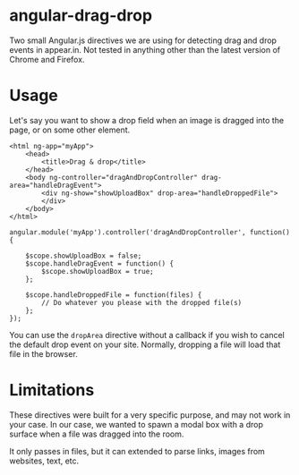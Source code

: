 angular-drag-drop
=================

Two small Angular.js directives we are using for detecting drag and drop events in appear.in. Not tested in anything other than the latest version of Chrome and Firefox.

Usage
=====
Let's say you want to show a drop field when an image is dragged into the page, or on some other element. 

```
<html ng-app="myApp">
    <head>
        <title>Drag & drop</title>
    </head>
    <body ng-controller="dragAndDropController" drag-area="handleDragEvent">
        <div ng-show="showUploadBox" drop-area="handleDroppedFile">
        </div>
    </body>
</html>
```

```
angular.module('myApp').controller('dragAndDropController', function() {

    $scope.showUploadBox = false;
    $scope.handleDragEvent = function() {
        $scope.showUploadBox = true;
    };

    $scope.handleDroppedFile = function(files) {
        // Do whatever you please with the dropped file(s)
    };
});
```

You can use the ```dropArea``` directive without a callback if you wish to cancel the default drop event on your site. Normally, dropping a file will load that file in the browser.


Limitations
=====
These directives were built for a very specific purpose, and may not work in your case. In our case, we wanted to spawn a modal box with a drop surface when a file was dragged into the room. 

It only passes in files, but it can extended to parse links, images from websites, text, etc.
